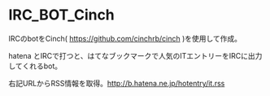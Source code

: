 # IRC_BOT_Cinch
IRCのbotをCinch( https://github.com/cinchrb/cinch )を使用して作成。

hatena とIRCで打つと、はてなブックマークで人気のITエントリーをIRCに出力してくれるbot。

右記URLからRSS情報を取得。http://b.hatena.ne.jp/hotentry/it.rss
